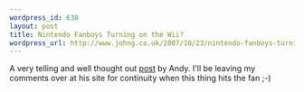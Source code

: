 ```yaml
--- 
wordpress_id: 638
layout: post
title: Nintendo Fanboys Turning on the Wii?
wordpress_url: http://www.johng.co.uk/2007/10/23/nintendo-fanboys-turning-on-the-wii/
---
```

A very telling and well thought out <a href="http://www.gambituk.com/2007/10/23/is-the-wii-really-all-its-cracked-up-to-be/">post</a> by Andy. I'll be leaving my comments over at his site for continuity when this thing hits the fan ;-)
